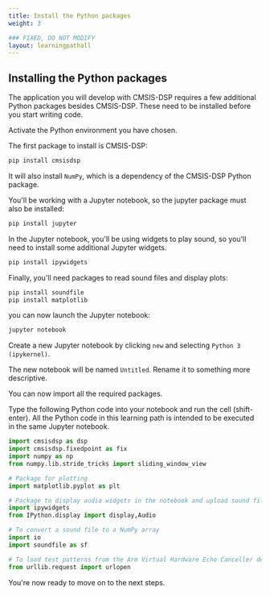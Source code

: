 ```yaml
---
title: Install the Python packages
weight: 3

### FIXED, DO NOT MODIFY
layout: learningpathall
---
```


## Installing the Python packages
The application you will develop with CMSIS-DSP requires a few additional Python packages besides CMSIS-DSP. These need to be installed before you start writing code.

Activate the Python environment you have chosen.

The first package to install is CMSIS-DSP:

```bash
pip install cmsisdsp
```
It will also install `NumPy`, which is a dependency of the CMSIS-DSP Python package.

You'll be working with a Jupyter notebook, so the jupyter package must also be installed:

```bash
pip install jupyter
```

In the Jupyter notebook, you'll be using widgets to play sound, so you'll need to install some additional Jupyter widgets.

```bash
pip install ipywidgets
```

Finally, you'll need packages to read sound files and display plots:


```bash
pip install soundfile
pip install matplotlib
```

you can now launch the Jupyter notebook:

```bash
jupyter notebook
```
Create a new Jupyter notebook by clicking `new` and selecting `Python 3 (ipykernel)`.

The new notebook will be named `Untitled`. Rename it to something more descriptive.

You can now import all the required packages. 

Type the following Python code into your notebook and run the cell (shift-enter).
All the Python code in this learning path is intended to be executed in the same Jupyter notebook.

```python
import cmsisdsp as dsp 
import cmsisdsp.fixedpoint as fix
import numpy as np
from numpy.lib.stride_tricks import sliding_window_view

# Package for plotting
import matplotlib.pyplot as plt

# Package to display audio widgets in the notebook and upload sound files
import ipywidgets
from IPython.display import display,Audio

# To convert a sound file to a NumPy array
import io
import soundfile as sf

# To load test patterns from the Arm Virtual Hardware Echo Canceller dem
from urllib.request import urlopen
```

You're now ready to move on to the next steps.